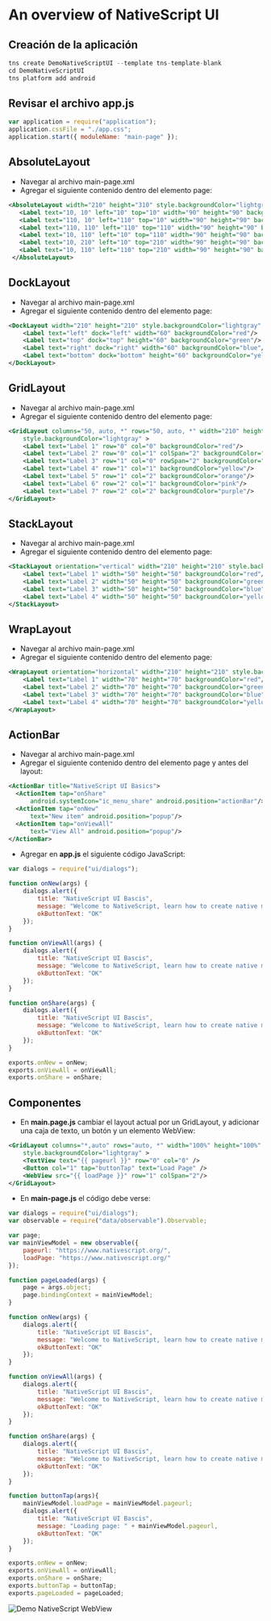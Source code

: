 # An overview of NativeScript UI

## Creación de la aplicación

```javascript
tns create DemoNativeScriptUI --template tns-template-blank
cd DemoNativeScriptUI
tns platform add android
```

##  Revisar el archivo app.js

```javascript
var application = require("application");
application.cssFile = "./app.css";
application.start({ moduleName: "main-page" });
```

## AbsoluteLayout

* Navegar al archivo main-page.xml
* Agregar el siguiente contenido dentro del elemento page:

```xml
<AbsoluteLayout width="210" height="310" style.backgroundColor="lightgray">
   <Label text="10, 10" left="10" top="10" width="90" height="90" backgroundColor="red"/>
   <Label text="110, 10" left="110" top="10" width="90" height="90" backgroundColor="green"/>
   <Label text="110, 110" left="110" top="110" width="90" height="90" backgroundColor="blue"/>
   <Label text="10, 110" left="10" top="110" width="90" height="90" backgroundColor="yellow"/>
   <Label text="10, 210" left="10" top="210" width="90" height="90" backgroundColor="pink"/>
   <Label text="10, 110" left="110" top="210" width="90" height="90" backgroundColor="white"/>
 </AbsoluteLayout>
```

## DockLayout

* Navegar al archivo main-page.xml
* Agregar el siguiente contenido dentro del elemento page:

```xml
<DockLayout width="210" height="210" style.backgroundColor="lightgray" stretchLastChild="false">
    <Label text="left" dock="left" width="60" backgroundColor="red"/>
    <Label text="top" dock="top" height="60" backgroundColor="green"/>
    <Label text="right" dock="right" width="60" backgroundColor="blue"/>
    <Label text="bottom" dock="bottom" height="60" backgroundColor="yellow"/>
</DockLayout>
```

## GridLayout

* Navegar al archivo main-page.xml
* Agregar el siguiente contenido dentro del elemento page:

```xml
<GridLayout columns="50, auto, *" rows="50, auto, *" width="210" height="210" 
    style.backgroundColor="lightgray" >
    <Label text="Label 1" row="0" col="0" backgroundColor="red"/>
    <Label text="Label 2" row="0" col="1" colSpan="2" backgroundColor="green"/>
    <Label text="Label 3" row="1" col="0" rowSpan="2" backgroundColor="blue"/>
    <Label text="Label 4" row="1" col="1" backgroundColor="yellow"/>
    <Label text="Label 5" row="1" col="2" backgroundColor="orange"/>
    <Label text="Label 6" row="2" col="1" backgroundColor="pink"/>
    <Label text="Label 7" row="2" col="2" backgroundColor="purple"/>
</GridLayout>
```

## StackLayout

* Navegar al archivo main-page.xml
* Agregar el siguiente contenido dentro del elemento page:

```xml
<StackLayout orientation="vertical" width="210" height="210" style.backgroundColor="lightgray">
    <Label text="Label 1" width="50" height="50" backgroundColor="red"/>
    <Label text="Label 2" width="50" height="50" backgroundColor="green"/>
    <Label text="Label 3" width="50" height="50" backgroundColor="blue"/>
    <Label text="Label 4" width="50" height="50" backgroundColor="yellow"/>
</StackLayout>
```

## WrapLayout

* Navegar al archivo main-page.xml
* Agregar el siguiente contenido dentro del elemento page:

```xml
<WrapLayout orientation="horizontal" width="210" height="210" style.backgroundColor="lightgray">
    <Label text="Label 1" width="70" height="70" backgroundColor="red"/>
    <Label text="Label 2" width="70" height="70" backgroundColor="green"/>
    <Label text="Label 3" width="70" height="70" backgroundColor="blue"/>
    <Label text="Label 4" width="70" height="70" backgroundColor="yellow"/>
</WrapLayout>
```

## ActionBar

* Navegar al archivo main-page.xml
* Agregar el siguiente contenido dentro del elemento page y antes del layout:

```xml
<ActionBar title="NativeScript UI Basics">
  <ActionItem tap="onShare"
      android.systemIcon="ic_menu_share" android.position="actionBar"/>
  <ActionItem tap="onNew"
      text="New item" android.position="popup"/>
  <ActionItem tap="onViewAll"
      text="View All" android.position="popup"/>
</ActionBar>
```

* Agregar en **app.js** el siguiente código JavaScript:

```javascript
var dialogs = require("ui/dialogs");

function onNew(args) {
    dialogs.alert({
        title: "NativeScript UI Bascis",
        message: "Welcome to NativeScript, learn how to create native mobile applications for Android and iOS",
        okButtonText: "OK"
    });
}

function onViewAll(args) {
    dialogs.alert({
        title: "NativeScript UI Bascis",
        message: "Welcome to NativeScript, learn how to create native mobile applications for Android and iOS",
        okButtonText: "OK"
    });
}

function onShare(args) {
    dialogs.alert({
        title: "NativeScript UI Bascis",
        message: "Welcome to NativeScript, learn how to create native mobile applications for Android and iOS",
        okButtonText: "OK"
    });
}

exports.onNew = onNew;
exports.onViewAll = onViewAll;
exports.onShare = onShare;
```

## Componentes

* En **main.page.js** cambiar el layout actual por un GridLayout, y adicionar una caja de texto, un botón y un elemento WebView:

```xml
<GridLayout columns="*,auto" rows="auto, *" width="100%" height="100%" 
    style.backgroundColor="lightgray" >
    <TextView text="{{ pageurl }}" row="0" col="0" />
    <Button col="1" tap="buttonTap" text="Load Page" />
    <WebView src="{{ loadPage }}" row="1" colSpan="2"/>
</GridLayout>
```

* En **main-page.js** el código debe verse:

```javascript
var dialogs = require("ui/dialogs");
var observable = require("data/observable").Observable;

var page;
var mainViewModel = new observable({
    pageurl: "https://www.nativescript.org/",
    loadPage: "https://www.nativescript.org/"
});

function pageLoaded(args) {
    page = args.object;
    page.bindingContext = mainViewModel;
}

function onNew(args) {
    dialogs.alert({
        title: "NativeScript UI Bascis",
        message: "Welcome to NativeScript, learn how to create native mobile applications for Android and iOS",
        okButtonText: "OK"
    });
}

function onViewAll(args) {
    dialogs.alert({
        title: "NativeScript UI Bascis",
        message: "Welcome to NativeScript, learn how to create native mobile applications for Android and iOS",
        okButtonText: "OK"
    });
}

function onShare(args) {
    dialogs.alert({
        title: "NativeScript UI Bascis",
        message: "Welcome to NativeScript, learn how to create native mobile applications for Android and iOS",
        okButtonText: "OK"
    });
}

function buttonTap(args){
    mainViewModel.loadPage = mainViewModel.pageurl;
    dialogs.alert({
        title: "NativeScript UI Bascis",
        message: "Loading page: " + mainViewModel.pageurl,
        okButtonText: "OK"
    });
}

exports.onNew = onNew;
exports.onViewAll = onViewAll;
exports.onShare = onShare;
exports.buttonTap = buttonTap;
exports.pageLoaded = pageLoaded;
```

![Demo NativeScript WebView](http://res.cloudinary.com/julitogtu/image/upload/v1473368724/webview_yskxls.jpg)